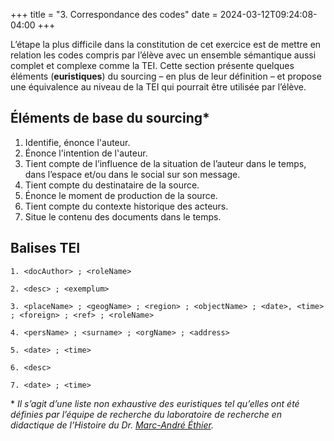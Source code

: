 +++
title = "3. Correspondance des codes"
date = 2024-03-12T09:24:08-04:00
+++

L’étape la plus difficile dans la constitution de cet exercice est de mettre en relation les codes compris par l’élève avec un ensemble sémantique aussi complet et complexe comme la TEI. Cette section présente quelques éléments (**euristiques**) du sourcing – en plus de leur définition – et propose une équivalence au niveau de la TEI qui pourrait être utilisée par l’élève.

## Éléments de base du sourcing\*

1. Identifie, énonce l'auteur.
2. Énonce l'intention de l'auteur.
3. Tient compte de l’influence de la situation de l’auteur dans le temps, dans l’espace et/ou dans le social sur son message.
4. Tient compte du destinataire de la source.
5. Énonce le moment de production de la source.
6. Tient compte du contexte historique des acteurs.
7. Situe le contenu des documents dans le temps.

## Balises TEI

```
1. <docAuthor> ; <roleName>

2. <desc> ; <exemplum>

3. <placeName> ; <geogName> ; <region> ; <objectName> ; <date>, <time> ; <foreign> ; <ref> ; <roleName> 

4. <persName> ; <surname> ; <orgName> ; <address> 

5. <date> ; <time>

6. <desc>

7. <date> ; <time>
````

\* *Il s’agit d’une liste non exhaustive des euristiques tel qu’elles ont été définies par l’équipe de recherche du laboratoire de recherche en didactique de l’Histoire du Dr. [Marc-André Éthier](https://crifpe.ca/membres/29).*
